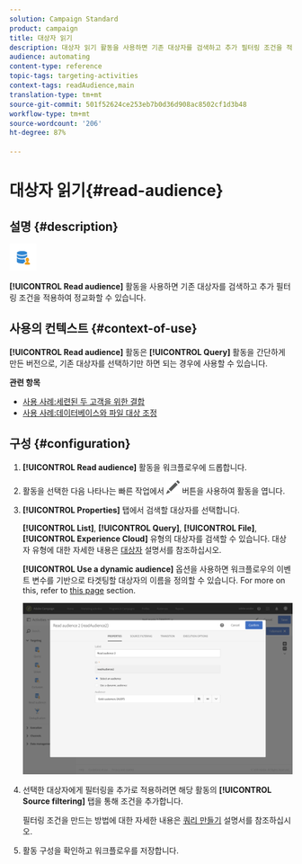 ```yaml
---
solution: Campaign Standard
product: campaign
title: 대상자 읽기
description: 대상자 읽기 활동을 사용하면 기존 대상자를 검색하고 추가 필터링 조건을 적용하여 정교화할 수 있습니다.
audience: automating
content-type: reference
topic-tags: targeting-activities
context-tags: readAudience,main
translation-type: tm+mt
source-git-commit: 501f52624ce253eb7b0d36d908ac8502cf1d3b48
workflow-type: tm+mt
source-wordcount: '206'
ht-degree: 87%

---
```



# 대상자 읽기{#read-audience}

## 설명 {#description}

![](assets/prefill.png)

**[!UICONTROL Read audience]** 활동을 사용하면 기존 대상자를 검색하고 추가 필터링 조건을 적용하여 정교화할 수 있습니다.

## 사용의 컨텍스트 {#context-of-use}

**[!UICONTROL Read audience]** 활동은 **[!UICONTROL Query]** 활동을 간단하게 만든 버전으로, 기존 대상자를 선택하기만 하면 되는 경우에 사용할 수 있습니다.

**관련 항목**

* [사용 사례:세련된 두 고객을 위한 결합](../../automating/using/union-on-two-refined-audiences.md)
* [사용 사례:데이터베이스와 파일 대상 조정](../../automating/using/reconcile-file-audience-with-database.md)

## 구성 {#configuration}

1. **[!UICONTROL Read audience]** 활동을 워크플로우에 드롭합니다.
1. 활동을 선택한 다음 나타나는 빠른 작업에서 ![](assets/edit_darkgrey-24px.png) 버튼을 사용하여 활동을 엽니다.
1. **[!UICONTROL Properties]** 탭에서 검색할 대상자를 선택합니다.

   **[!UICONTROL List]**, **[!UICONTROL Query]**, **[!UICONTROL File]**, **[!UICONTROL Experience Cloud]** 유형의 대상자를 검색할 수 있습니다. 대상자 유형에 대한 자세한 내용은 [대상자](../../audiences/using/about-audiences.md) 설명서를 참조하십시오.

   **[!UICONTROL Use a dynamic audience]** 옵션을 사용하면 워크플로우의 이벤트 변수를 기반으로 타겟팅할 대상자의 이름을 정의할 수 있습니다. For more on this, refer to [this page](../../automating/using/customizing-workflow-external-parameters.md) section.

   ![](assets/readaudience_activity1.png)

1. 선택한 대상자에게 필터링을 추가로 적용하려면 해당 활동의 **[!UICONTROL Source filtering]** 탭을 통해 조건을 추가합니다.

   필터링 조건을 만드는 방법에 대한 자세한 내용은 [쿼리 만들기](../../automating/using/editing-queries.md#creating-queries) 설명서를 참조하십시오.

1. 활동 구성을 확인하고 워크플로우를 저장합니다.
